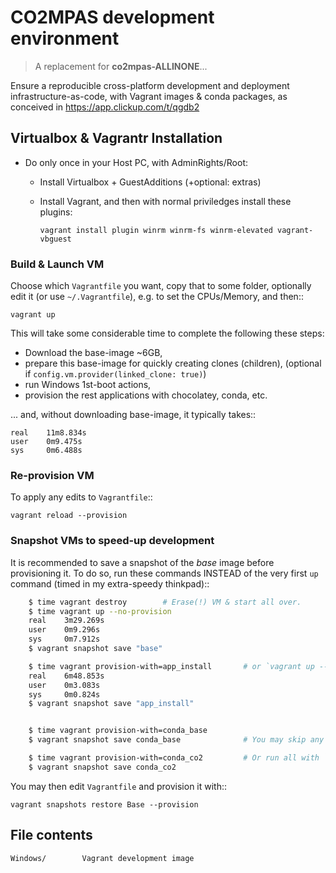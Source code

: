 <!-- vi: set sts=4 ts=4 sw=4 : -->
CO2MPAS development environment
===============================

> A replacement for **co2mpas-ALLINONE**...

Ensure a reproducible cross-platform development and deployment infrastructure-as-code,
with Vagrant images & conda packages, as conceived in https://app.clickup.com/t/qgdb2



## Virtualbox & Vagrantr Installation

- Do only once in your Host PC, with AdminRights/Root:
  - Install Virtualbox + GuestAdditions (+optional: extras)
  - Install Vagrant, and then with normal priviledges install these plugins:

        vagrant install plugin winrm winrm-fs winrm-elevated vagrant-vbguest


### Build & Launch VM

Choose which `Vagrantfile` you want, copy that to some folder,
optionally edit it (or use `~/.Vagrantfile`), e.g. to set the CPUs/Memory, 
and then::

    vagrant up

This will take some considerable time to complete
the following these steps:

- Download the base-image ~6GB,
- prepare this base-image for quickly creating clones (children),
  (optional if `config.vm.provider(linked_clone: true)`)
- run Windows 1st-boot actions,
- provision the rest applications with chocolatey, conda, etc.

... and, without downloading base-image, it typically takes::

    real    11m8.834s
    user    0m9.475s
    sys     0m6.488s


### Re-provision VM

To apply any edits to `Vagrantfile`::

    vagrant reload --provision

### Snapshot VMs to speed-up development
It is recommended to save a snapshot of the *base* image before
provisioning it.  To do so, run these commands INSTEAD of
the very first `up` command (timed in my extra-speedy thinkpad)::

```bash
    $ time vagrant destroy        # Erase(!) VM & start all over.
    $ time vagrant up --no-provision
    real    3m29.269s
    user    0m9.296s
    sys     0m7.912s
    $ vagrant snapshot save "base"

    $ time vagrant provision-with=app_install       # or `vagrant up --provision-with=...`
    real    6m48.853s
    user    0m3.083s
    sys     0m0.824s
    $ vagrant snapshot save "app_install"


    $ time vagrant provision-with=conda_base
    $ vagrant snapshot save conda_base              # You may skip any snapshot.

    $ time vagrant provision-with=conda_co2         # Or run all with `vagrant up --provision`.
    $ vagrant snapshot save conda_co2
```

You may then edit `Vagrantfile` and provision it with::

    vagrant snapshots restore Base --provision


## File contents

    Windows/        Vagrant development image
